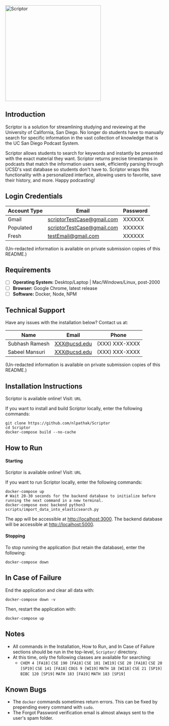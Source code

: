 <img src="https://github.com/nlpathak/Scriptor/blob/master/scriptor-app/src/assets/Logo.png" alt="Scriptor" width=300px>

## Introduction
Scriptor is a solution for streamlining studying and reviewing at the University of California, San Diego. No longer do students have to manually search for specific information in the vast collection of knowledge that is the UC San Diego Podcast System. 

Scriptor allows students to search for keywords and instantly be presented with the exact material they want. Scriptor returns precise timestamps in podcasts that match the information users seek, efficiently parsing through UCSD's vast database so students don't have to. Scriptor wraps this functionality with a personalized interface, allowing users to favorite, save their history, and more. Happy podcasting!

## Login Credentials

| Account Type  | Email | Password| 
| ------------- | ------------- | ------ |
| Gmail | scriptorTestCase@gmail.com | XXXXXX|
| Populated | scriptorTestCase@gmail.com | XXXXXX |
| Fresh | testEmail@gmail.com | XXXXXX |

(Un-redacted information is available on private submission copies of this README.)
 
## Requirements
- [ ] **Operating System:** Desktop/Laptop | Mac/Windows/Linux, post-2000
- [ ] **Browser:** Google Chrome, latest release
- [ ] **Software:** Docker, Node, NPM

## Technical Support
Have any issues with the installation below? Contact us at: 

| Name  | Email | Phone | 
| ------------- | ------------- | ------ |
| Subhash Ramesh | XXX@ucsd.edu | (XXX) XXX-XXXX|
| Sabeel Mansuri | XXX@ucsd.edu | (XXX) XXX-XXXX |

(Un-redacted information is available on private submission copies of this README.)

## Installation Instructions
Scriptor is available online! Visit: `URL`

If you want to install and build Scriptor locally, enter the following commands:
```shell
git clone https://github.com/nlpathak/Scriptor
cd Scriptor
docker-compose build --no-cache
```

## How to Run
#### Starting
Scriptor is available online! Visit: `URL`

If you want to run Scriptor locally, enter the following commands:
```shell
docker-compose up
# Wait 20-30 seconds for the backend database to initialize before running the next command in a new terminal.
docker-compose exec backend python3 scripts/import_data_into_elasticsearch.py
```

The app will be accessible at [http://localhost:3000](http://localhost:3000). The backend database will be accessible at [http://localhost:5000](http://localhost:5000).

#### Stopping
To stop running the application (but retain the database), enter the following:
```shell
docker-compose down
```

## In Case of Failure
End the application and clear all data with:
```shell
docker-compose down -v
```


Then, restart the application with:
```shell
docker-compose up
```

## Notes
* All commands in the Installation, How to Run, and In Case of Failure sections should be run in the top-level, `Scriptor/` directory.
* At this time, only the following classes are available for searching: 
  * `CHEM 4 [FA18]` `CSE 190 [FA18]` `CSE 101 [WI19]` `CSE 20 [FA18]` `CSE 20 [SP19]` `CSE 141 [FA18]` `COGS 9 [WI19]` `MATH 18 [WI18]` `CSE 21 [SP19]` `BIBC 120 [SP19]` `MATH 183 [FA19]` `MATH 183 [SP19]`


## Known Bugs
* The `docker` commands sometimes return errors. This can be fixed by prepending every command with `sudo`.
* The Forgot Password verification email is almost always sent to the user's spam folder.
